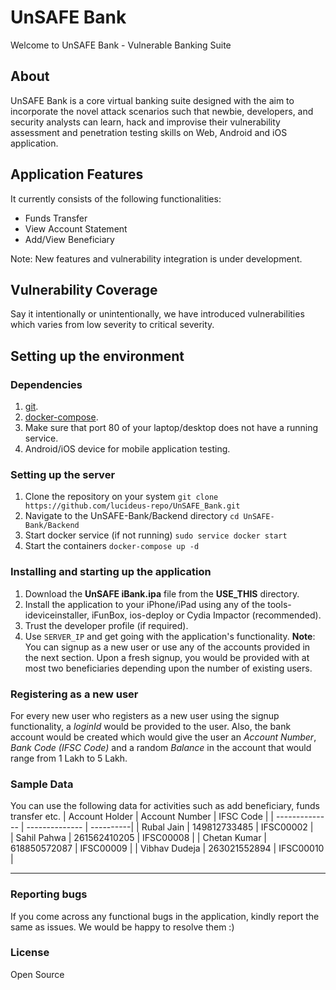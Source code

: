 
# UnSAFE Bank
Welcome to UnSAFE Bank - Vulnerable Banking Suite

## About
UnSAFE Bank is a core virtual banking suite designed with the aim to incorporate the novel attack scenarios such that newbie, developers, and security analysts can learn, hack and improvise their vulnerability assessment and penetration testing skills on Web, Android and iOS application.

## Application Features
It currently consists of the following functionalities:
 * Funds Transfer
 * View Account Statement
 * Add/View Beneficiary

Note: New features and vulnerability integration is under development.

## Vulnerability Coverage
Say it intentionally or unintentionally, we have introduced vulnerabilities which varies from low severity to critical severity. 


## Setting up the environment

### Dependencies
1. [git](https://www.atlassian.com/git/tutorials/install-git).
2. [docker-compose](https://docs.docker.com/compose/install/).
3. Make sure that port 80 of your laptop/desktop does not have a running service.
4. Android/iOS device for mobile application testing.

### Setting up the server
1. Clone the repository on your system
`git clone https://github.com/lucideus-repo/UnSAFE_Bank.git`
2. Navigate to the UnSAFE-Bank/Backend directory
`cd UnSAFE-Bank/Backend`
3. Start docker service (if not running) 
`sudo service docker start`
3. Start the containers
`docker-compose up -d`


### Installing and starting up the application
1. Download the **UnSAFE iBank.ipa** file from the **USE_THIS** directory.
2. Install the application to your iPhone/iPad using any of the tools- ideviceinstaller, iFunBox, ios-deploy or Cydia Impactor (recommended).
3. Trust the developer profile (if required).
4. Use `SERVER_IP` and get going with the application's functionality.
**Note**: You can signup as a new user or use any of the accounts provided in the next section. Upon a fresh signup, you would be provided with at most two beneficiaries depending upon the number of existing users.

### Registering as a new user
For every new user who registers as a new user using the signup functionality, a _loginId_ would be provided to the user. Also, the bank account would be created which would give the user an _Account Number_, _Bank Code (IFSC Code)_ and a random _Balance_ in the account that would range from 1 Lakh to 5 Lakh.

### Sample Data
You can use the following data for activities such as add beneficiary, funds transfer etc.
| Account Holder | Account Number | IFSC Code |
| -------------- | -------------- | ----------|
| Rubal Jain | 149812733485 | IFSC00002 |  
| Sahil Pahwa | 261562410205 | IFSC00008 |
| Chetan Kumar | 618850572087 | IFSC00009 |
| Vibhav Dudeja | 263021552894 | IFSC00010 |
**********

### Reporting bugs
If you come across any functional bugs in the application, kindly report the same as issues. We would be happy to resolve them :)

### License
Open Source
